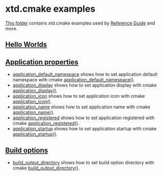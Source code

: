 # xtd.cmake examples

[This folder](.) contains xtd.cmake examples used by [Reference Guide](https://codedocs.xyz/gammasoft71/xtd/) and more.

## [Hello Worlds](hello_worlds/README.md)

## [Application properties](application_properties/README.md)

* [application_default_namespace](application_properties/application_default_namespace/README.md) shows how to set application default namespace with cmake [application_default_namespace()](../../scripts/cmake/xtd_commands.cmake).
* [application_display](application_properties/application_display/README.md) shows how to set application display with cmake [application_display()](../../scripts/cmake/xtd_commands.cmake).
* [application_icon](application_properties/application_icon/README.md) shows how to set application icon with cmake [application_icon()](../../scripts/cmake/xtd_commands.cmake).
* [application_name](application_properties/application_name/README.md) shows how to set application name with cmake [application_name()](../../scripts/cmake/xtd_commands.cmake).
* [application_registered](application_properties/application_registered/README.md) shows how to set application registered with cmake [application_registered()](../../scripts/cmake/xtd_commands.cmake).
* [application_startup](application_properties/application_startup/README.md) shows how to set application startup with cmake [application_startup()](../../scripts/cmake/xtd_commands.cmake).

## [Build options](build_options/README.md)

* [build_output_directory](build_options/build_output_directory/README.md) shows how to set build option directory with cmake [build_output_directory()](../../scripts/cmake/xtd_commands.cmake).
